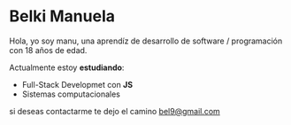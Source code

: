 # Belki Manuela 
Hola, yo soy manu, una aprendíz de desarrollo de software / programación con 18 años de edad.

Actualmente estoy **estudiando**: 
* Full-Stack Developmet con **JS**
* Sistemas computacionales
  
si deseas contactarme te dejo el camino bel9@gmail.com

